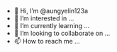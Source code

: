 - 👋 Hi, I’m @aungyelin123a
- 👀 I’m interested in ...
- 🌱 I’m currently learning ...
- 💞️ I’m looking to collaborate on ...
- 📫 How to reach me ...

<!---
aungyelin123a/aungyelin123a is a ✨ special ✨ repository because its `README.md` (this file) appears on your GitHub profile.
You can click the Preview link to take a look at your changes.
-

